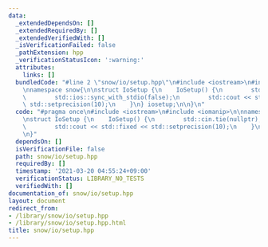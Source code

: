 ```yaml
---
data:
  _extendedDependsOn: []
  _extendedRequiredBy: []
  _extendedVerifiedWith: []
  _isVerificationFailed: false
  _pathExtension: hpp
  _verificationStatusIcon: ':warning:'
  attributes:
    links: []
  bundledCode: "#line 2 \"snow/io/setup.hpp\"\n#include <iostream>\n#include <iomanip>\n\
    \nnamespace snow{\n\nstruct IoSetup {\n    IoSetup() {\n        std::cin.tie(nullptr);\n\
    \        std::ios::sync_with_stdio(false);\n        std::cout << std::fixed <<\
    \ std::setprecision(10);\n    }\n} iosetup;\n\n}\n"
  code: "#pragma once\n#include <iostream>\n#include <iomanip>\n\nnamespace snow{\n\
    \nstruct IoSetup {\n    IoSetup() {\n        std::cin.tie(nullptr);\n        std::ios::sync_with_stdio(false);\n\
    \        std::cout << std::fixed << std::setprecision(10);\n    }\n} iosetup;\n\
    \n}"
  dependsOn: []
  isVerificationFile: false
  path: snow/io/setup.hpp
  requiredBy: []
  timestamp: '2021-03-20 04:55:24+09:00'
  verificationStatus: LIBRARY_NO_TESTS
  verifiedWith: []
documentation_of: snow/io/setup.hpp
layout: document
redirect_from:
- /library/snow/io/setup.hpp
- /library/snow/io/setup.hpp.html
title: snow/io/setup.hpp
---
```

